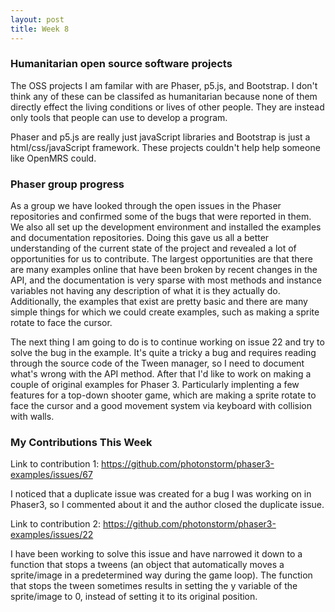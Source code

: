 ```yaml
---
layout: post
title: Week 8
---
```


### Humanitarian open source software projects

The OSS projects I am familar with are Phaser, p5.js, and Bootstrap. I don't think any of these can be classifed as humanitarian because none of them directly effect the living conditions or lives of other people. They are instead only tools that people can use to develop a program. 

Phaser and p5.js are really just javaScript libraries and Bootstrap is just a html/css/javaScript framework. These projects couldn't help help someone like OpenMRS could.

### Phaser group progress

As a group we have looked through the open issues in the Phaser repositories and confirmed some of the bugs that were reported in them. We also all set up the development environment and installed the examples and documentation repositories. Doing this gave us all a better understanding of the current state of the project and revealed a lot of opportunities for us to contribute. The largest opportunities are that there are many examples online that have been broken by recent changes in the API, and the documentation is very sparse with most methods and instance variables not having any description of what it is they actually do. Additionally, the examples that exist are pretty basic and there are many simple things for which we could create examples, such as making a sprite rotate to face the cursor. 

The next thing I am going to do is to continue working on issue 22 and try to solve the bug in the example. It's quite a tricky a bug and requires reading through the source code of the Tween manager, so I need to document what's wrong with the API method. After that I'd like to work on making a couple of original examples for Phaser 3. Particularly implenting a few features for a top-down shooter game, which are making a sprite rotate to face the cursor and a good movement system via keyboard with collision with walls.

### My Contributions This Week

Link to contribution 1: <https://github.com/photonstorm/phaser3-examples/issues/67>

I noticed that a duplicate issue was created for a bug I was working on in Phaser3, so I commented about it and the author closed the duplicate issue.

Link to contribution 2: <https://github.com/photonstorm/phaser3-examples/issues/22>

I have been working to solve this issue and have narrowed it down to a function that stops a tweens (an object that automatically moves a sprite/image in a predetermined way during the game loop). The function that stops the tween sometimes results in setting the y variable of the sprite/image to 0, instead of setting it to its original position. 



